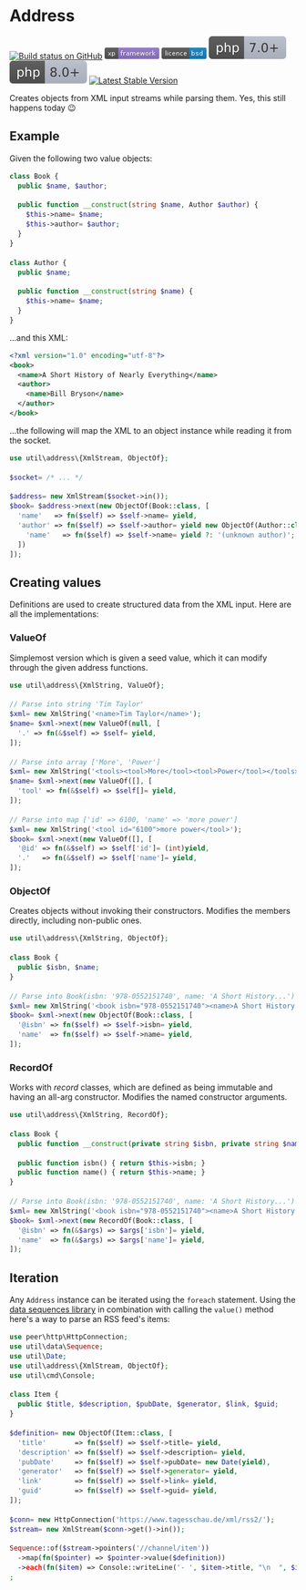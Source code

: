 Address
=======

[![Build status on GitHub](https://github.com/xp-forge/address/workflows/Tests/badge.svg)](https://github.com/xp-forge/address/actions)
[![XP Framework Module](https://raw.githubusercontent.com/xp-framework/web/master/static/xp-framework-badge.png)](https://github.com/xp-framework/core)
[![BSD Licence](https://raw.githubusercontent.com/xp-framework/web/master/static/licence-bsd.png)](https://github.com/xp-framework/core/blob/master/LICENCE.md)
[![Requires PHP 7.0+](https://raw.githubusercontent.com/xp-framework/web/master/static/php-7_0plus.svg)](http://php.net/)
[![Supports PHP 8.0+](https://raw.githubusercontent.com/xp-framework/web/master/static/php-8_0plus.svg)](http://php.net/)
[![Latest Stable Version](https://poser.pugx.org/xp-forge/address/version.png)](https://packagist.org/packages/xp-forge/address)

Creates objects from XML input streams while parsing them. Yes, this still happens today 😉

Example
-------
Given the following two value objects:

```php
class Book {
  public $name, $author;

  public function __construct(string $name, Author $author) {
    $this->name= $name;
    $this->author= $author;
  }
}

class Author {
  public $name;

  public function __construct(string $name) {
    $this->name= $name;
  }
}
```

...and this XML:

```xml
<?xml version="1.0" encoding="utf-8"?>
<book>
  <name>A Short History of Nearly Everything</name>
  <author>
    <name>Bill Bryson</name>
  </author>
</book>
```

...the following will map the XML to an object instance while reading it from the socket.

```php
use util\address\{XmlStream, ObjectOf};

$socket= /* ... */

$address= new XmlStream($socket->in());
$book= $address->next(new ObjectOf(Book::class, [
  'name'   => fn($self) => $self->name= yield,
  'author' => fn($self) => $self->author= yield new ObjectOf(Author::class, [
    'name'   => fn($self) => $self->name= yield ?: '(unknown author)'; }
  ])
]);
```

Creating values
---------------
Definitions are used to create structured data from the XML input. Here are all the implementations:

### ValueOf

Simplemost version which is given a seed value, which it can modify through the given address functions.

```php
use util\address\{XmlString, ValueOf};

// Parse into string 'Tim Taylor'
$xml= new XmlString('<name>Tim Taylor</name>');
$name= $xml->next(new ValueOf(null, [
  '.' => fn(&$self) => $self= yield,
]);

// Parse into array ['More', 'Power']
$xml= new XmlString('<tools><tool>More</tool><tool>Power</tool></tools>');
$name= $xml->next(new ValueOf([], [
  'tool' => fn(&$self) => $self[]= yield,
]);

// Parse into map ['id' => 6100, 'name' => 'more power']
$xml= new XmlString('<tool id="6100">more power</tool>');
$book= $xml->next(new ValueOf([], [
  '@id' => fn(&$self) => $self['id']= (int)yield,
  '.'   => fn(&$self) => $self['name']= yield,
]);
```

### ObjectOf

Creates objects without invoking their constructors. Modifies the members directly, including non-public ones.

```php
use util\address\{XmlString, ObjectOf};

class Book {
  public $isbn, $name;
}

// Parse into Book(isbn: '978-0552151740', name: 'A Short History...')
$xml= new XmlString('<book isbn="978-0552151740"><name>A Short History...</name></book>');
$book= $xml->next(new ObjectOf(Book::class, [
  '@isbn' => fn($self) => $self->isbn= yield,
  'name'  => fn($self) => $self->name= yield,
]);
```

### RecordOf

Works with *record* classes, which are defined as being immutable and having an all-arg constructor. Modifies the named constructor arguments.

```php
use util\address\{XmlString, RecordOf};

class Book {
  public function __construct(private string $isbn, private string $name) { }

  public function isbn() { return $this->isbn; }
  public function name() { return $this->name; }
}

// Parse into Book(isbn: '978-0552151740', name: 'A Short History...')
$xml= new XmlString('<book isbn="978-0552151740"><name>A Short History...</name></book>');
$book= $xml->next(new RecordOf(Book::class, [
  '@isbn' => fn(&$args) => $args['isbn']= yield,
  'name'  => fn(&$args) => $args['name']= yield,
]);
```

Iteration
---------
Any `Address` instance can be iterated using the `foreach` statement. Using the [data sequences library](https://github.com/xp-forge/sequence) in combination with calling the `value()` method here's a way to parse an RSS feed's items:

```php
use peer\http\HttpConnection;
use util\data\Sequence;
use util\Date;
use util\address\{XmlStream, ObjectOf};
use util\cmd\Console;

class Item {
  public $title, $description, $pubDate, $generator, $link, $guid;
}

$definition= new ObjectOf(Item::class, [
  'title'       => fn($self) => $self->title= yield,
  'description' => fn($self) => $self->description= yield,
  'pubDate'     => fn($self) => $self->pubDate= new Date(yield),
  'generator'   => fn($self) => $self->generator= yield,
  'link'        => fn($self) => $self->link= yield,
  'guid'        => fn($self) => $self->guid= yield,
]);

$conn= new HttpConnection('https://www.tagesschau.de/xml/rss2/');
$stream= new XmlStream($conn->get()->in());

Sequence::of($stream->pointers('//channel/item'))
  ->map(fn($pointer) => $pointer->value($definition))
  ->each(fn($item) => Console::writeLine('- ', $item->title, "\n  ", $item->link))
;
```